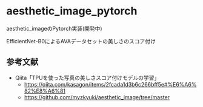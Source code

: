 # aesthetic_image_pytorch

aesthetic_imageのPytorch実装(開発中)

EfficientNet-B0によるAVAデータセットの美しさのスコア付け

## 参考文献
* Qiita「TPUを使った写真の美しさスコア付けモデルの学習」
    * https://qiita.com/kasagon/items/2fcada1d3b6c266bff5e#%E6%A6%82%E8%A6%81
    * https://github.com/myzkyuki/aesthetic_image/tree/master

